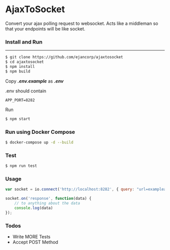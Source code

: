 # AjaxToSocket

Convert your ajax polling request to websocket. Acts like a middleman so that your endpoints will be like socket.

### Install and Run
---
```sh
$ git clone https://github.com/ejancorp/ajaxtosocket
$ cd ajaxtosocket
$ npm install
$ npm build
```

Copy ***.env.example*** as ***.env***

.env should contain
```
APP_PORT=8282
```
Run
```sh
$ npm start
```

### Run using Docker Compose
```sh
$ docker-compose up -d --build
```

### Test
```sh
$ npm run test
```

### Usage
```javascript
var socket = io.connect('http://localhost:8282', { query: "url=exampleapi.com/all&interval=3000" });

socket.on('response', function(data) {
    // to anything about the data
    console.log(data)
});
```

### Todos

 - Write MORE Tests
 - Accept POST Method
